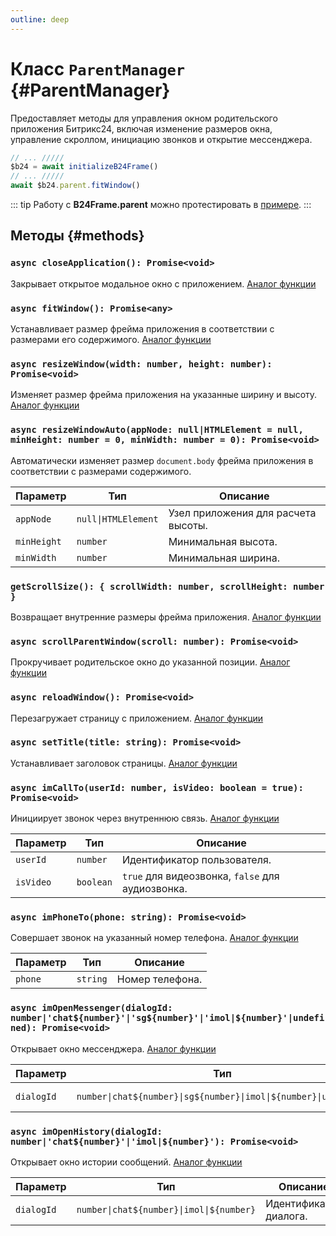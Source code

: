 ```yaml
---
outline: deep
---
```


# Класс `ParentManager` {#ParentManager}

Предоставляет методы для управления окном родительского приложения Битрикс24, включая изменение размеров окна, 
управление скроллом, инициацию звонков и открытие мессенджера.

```ts
// ... /////
$b24 = await initializeB24Frame()
// ... /////
await $b24.parent.fitWindow()
```

::: tip
Работу с **B24Frame.parent** можно протестировать в [примере](https://github.com/bitrix24/b24sdk-examples/blob/main/js/03-nuxt-frame/pages/index.client.vue).
:::

## Методы {#methods}

### `async closeApplication(): Promise<void>`

Закрывает открытое модальное окно с приложением.
[Аналог функции](https://apidocs.bitrix24.com/api-reference/bx24-js-sdk/additional-functions/bx24-close-application.html)

### `async fitWindow(): Promise<any>`

Устанавливает размер фрейма приложения в соответствии с размерами его содержимого.
[Аналог функции](https://apidocs.bitrix24.com/api-reference/bx24-js-sdk/additional-functions/bx24-fit-window.html)

### `async resizeWindow(width: number, height: number): Promise<void>`

Изменяет размер фрейма приложения на указанные ширину и высоту.
[Аналог функции](https://apidocs.bitrix24.com/api-reference/bx24-js-sdk/additional-functions/bx24-resize-window.html)

### `async resizeWindowAuto(appNode: null|HTMLElement = null, minHeight: number = 0, minWidth: number = 0): Promise<void>`

Автоматически изменяет размер `document.body` фрейма приложения в соответствии с размерами содержимого.

| Параметр    | Тип                 | Описание                            |
|-------------|---------------------|-------------------------------------|
| `appNode`   | `null\|HTMLElement` | Узел приложения для расчета высоты. |
| `minHeight` | `number`            | Минимальная высота.                 |
| `minWidth`  | `number`            | Минимальная ширина.                 |

### `getScrollSize(): { scrollWidth: number, scrollHeight: number }`

Возвращает внутренние размеры фрейма приложения.
[Аналог функции](https://apidocs.bitrix24.com/api-reference/bx24-js-sdk/additional-functions/bx24-get-scroll-size.html)

### `async scrollParentWindow(scroll: number): Promise<void>`

Прокручивает родительское окно до указанной позиции.
[Аналог функции](https://apidocs.bitrix24.com/api-reference/bx24-js-sdk/additional-functions/bx24-scroll-parent-window.html)

### `async reloadWindow(): Promise<void>`

Перезагружает страницу с приложением.
[Аналог функции](https://apidocs.bitrix24.com/api-reference/bx24-js-sdk/additional-functions/bx24-reload-window.html)

### `async setTitle(title: string): Promise<void>`

Устанавливает заголовок страницы.
[Аналог функции](https://apidocs.bitrix24.com/api-reference/bx24-js-sdk/additional-functions/bx24-set-title.html)

### `async imCallTo(userId: number, isVideo: boolean = true): Promise<void>`

Инициирует звонок через внутреннюю связь.
[Аналог функции](https://apidocs.bitrix24.com/api-reference/bx24-js-sdk/additional-functions/bx24-im-call-to.html)

| Параметр  | Тип       | Описание                                         |
|-----------|-----------|--------------------------------------------------|
| `userId`  | `number`  | Идентификатор пользователя.                      |
| `isVideo` | `boolean` | `true` для видеозвонка, `false` для аудиозвонка. |

### `async imPhoneTo(phone: string): Promise<void>`

Совершает звонок на указанный номер телефона.
[Аналог функции](https://apidocs.bitrix24.com/api-reference/bx24-js-sdk/additional-functions/bx24-im-phone-to.html)

| Параметр | Тип      | Описание        |
|----------|----------|-----------------|
| `phone`  | `string` | Номер телефона. |

### `async imOpenMessenger(dialogId: number|'chat${number}'|'sg${number}'|'imol|${number}'|undefined): Promise<void>`

Открывает окно мессенджера.
[Аналог функции](https://apidocs.bitrix24.com/api-reference/bx24-js-sdk/additional-functions/bx24-im-open-messenger.html)

| Параметр   | Тип                                                              | Описание               |
|------------|------------------------------------------------------------------|------------------------|
| `dialogId` | `number\|chat${number}\|sg${number}\|imol\|${number}\|undefined` | Идентификатор диалога. |

### `async imOpenHistory(dialogId: number|'chat${number}'|'imol|${number}'): Promise<void>`

Открывает окно истории сообщений.
[Аналог функции](https://apidocs.bitrix24.com/api-reference/bx24-js-sdk/additional-functions/bx24-im-open-history.html)

| Параметр   | Тип                                      | Описание               |
|------------|------------------------------------------|------------------------|
| `dialogId` | `number\|chat${number}\|imol\|${number}` | Идентификатор диалога. |
